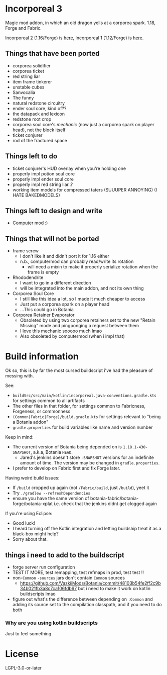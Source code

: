 Incorporeal 3
=============

Magic mod addon, in which an old dragon yells at a corporea spark. 1.18, Forge and Fabric.

Incorporeal 2 (1.16/Forge) is [here](https://github.com/quat1024/incorporeal-2-forge), Incorporeal 1 (1.12/Forge) is [here](https://github.com/quat1024/incorporeal).

## Things that have been ported

* corporea solidifier
* corporea ticket
* red string liar
* item frame tinkerer
* unstable cubes
* Sanvocalia
* The funny
* natural redstone circuitry
* ender soul core, kind of??
* the datapack and lexicon
* redstone root crop
* corporea soul core's *mechanic* (now just a corporea spark on player head), not the block itself
* ticket conjurer
* rod of the fractured space

## Things left to do

* ticket conjurer's HUD overlay when you're holding one
* properly impl potion soul core
* properly impl ender soul core
* properly impl red string liar..?
* working item models for compressed taters (SUUUPER ANNOYING) (I HATE BAKEDMODELS)

## Things left to design and write

* Computer mod :)

## Things that will not be ported

* frame screw
  * I don't like it and didn't port it for 1.16 either
  * n.b., computermod can probably read/write its rotation
    * will need a mixin to make it properly serialize rotation when the frame is empty
* Rhododendrite
  * I want to go in a different direction
  * will be integrated into the main addon, and not its own thing
* Corporea Soul Core
  * I still like this idea a lot, so I made it much cheaper to access
  * Just put a corporea spark on a player head
  * ...This could go in Botania
* Corporea Retainer Evaporator
  * Obsoleted by using two corporea retainers set to the new "Retain Missing" mode and pingponging a request between them
  * I love this mechanic sooooo much lmao
  * Also obsoleted by computermod (when i impl that)

# Build information

Ok so, this is by far the most cursed buildscript i've had the pleasure of messing with.

See:
* `buildSrc/src/main/kotlin/incorporeal.java-conventions.gradle.kts` for settings common to all artifacts
* The other files in that folder, for settings common to Fabricness, Forgeness, or commonness
* `(Common|Fabric|Forge)/build.gradle.kts` for settings relevant to "being a Botania addon"
* `gradle.properties` for build variables like name and version number

Keep in mind:
* The current version of Botania being depended on is `1.18.1-430-SNAPSHOT`, a.k.a, Botania `HEAD`.
  * Jared's jenkins doesn't store `-SNAPSHOT` versions for an indefinite amount of time. The version may be changed in `gradle.properties`.
* I prefer to develop on Fabric first and fix Forge later.

Having weird build issues:
* If `/build` cropped up again (not `/Fabric/build`, just `/build`), yeet it
* Try `./gradlew --refreshDependencies`
* ensure you have the same version of botania-fabric/botania-forge/botania-xplat i.e. check that the jenkins didnt get clogged again

If you're using Eclipse:
* Good luck!
* I heard turning off the Kotlin integration and letting buildship treat it as a black-box might help?
* Sorry about that.

## things i need to add to the buildscript

* forge server run configuration
* TEST IT MORE, test remapping, test refmaps in prod, test test !!
* non-`Common` `-sources` jars don't contain `Common` sources
  * https://github.com/VazkiiMods/Botania/commit/48103b54fe2ff2c9b34b021fb3a8c7ca106fdb67 but i need to make it work on kotlin buildscripts lmao
* figure out what's the difference between depending on `:Common` and adding its source set to the compilation classpath, and if you need to do both

### Why are you using kotlin buildscripts

Just to feel something

# License

LGPL-3.0-or-later